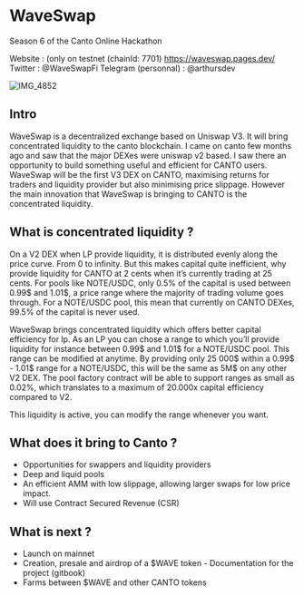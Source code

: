 # WaveSwap
Season 6 of the Canto Online Hackathon 

Website : (only on testnet (chainId: 7701) https://waveswap.pages.dev/
Twitter : @WaveSwapFi
Telegram (personnal) : @arthursdev


![IMG_4852](https://user-images.githubusercontent.com/59390256/229564720-c4f0411b-20c1-41bb-a864-cad15a6e6f04.GIF)


## Intro

WaveSwap is a decentralized exchange based on Uniswap V3. It will bring concentrated liquidity to the canto blockchain. I came on canto few months ago and saw that the major DEXes were uniswap v2 based. I saw there an opportunity to build something useful and efficient for CANTO users. WaveSwap will be the first V3 DEX on CANTO, maximising returns for traders and liquidity provider but also minimising price slippage. However the main innovation that WaveSwap is bringing to CANTO is the concentrated liquidity.

## What is concentrated liquidity ?

On a V2 DEX when LP provide liquidity, it is distributed evenly along the price curve. From 0 to infinity. But this makes capital quite inefficient, why provide liquidity for CANTO at 2 cents when it’s currently trading at 25 cents. For pools like NOTE/USDC, only 0.5% of the capital is used between 0.99$ and 1.01$, a price range where the majority of trading volume goes through. For a NOTE/USDC pool, this mean that currently on CANTO DEXes, 99.5% of the capital is never used.

WaveSwap brings concentrated liquidity which offers better capital efficiency for lp. As an LP you can chose a range to which you’ll provide liquidity for instance between 0.99$ and 1.01$ for a NOTE/USDC pool. This range can be modified at anytime. By providing only 25 000$ within a 0.99$ - 1.01$ range for a NOTE/USDC, this will be the same as 5M$ on any other V2 DEX. The pool factory contract will be able to support ranges as small as 0.02%, which translates to a maximum of 20.000x capital efficiency compared to V2.

This liquidity is active, you can modify the range whenever you want.

## What does it bring to Canto ?

- Opportunities for swappers and liquidity providers
- Deep and liquid pools
- An efficient AMM with low slippage, allowing larger swaps for low
price impact.
- Will use Contract Secured Revenue (CSR)

## What is next ?

- Launch on mainnet
- Creation, presale and airdrop of a $WAVE token - Documentation for the project (gitbook)
- Farms between $WAVE and other CANTO tokens
